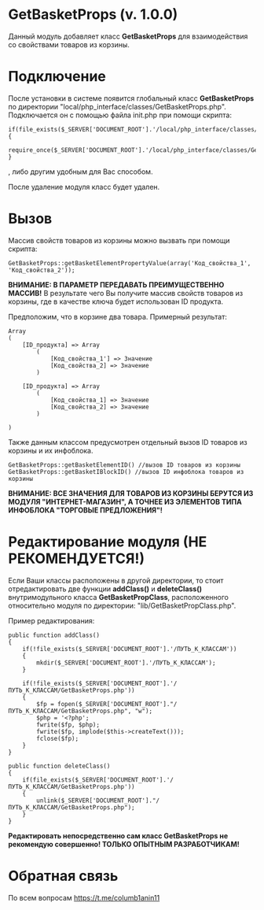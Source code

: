 # GetBasketProps (v. 1.0.0)
Данный модуль добавляет класс **GetBasketProps** для взаимодействия со свойствами товаров из корзины.

# Подключение
После установки в системе появится глобальный класс **GetBasketProps** по директории "local/php_interface/classes/GetBasketProps.php".
Подключается он с помощью файла init.php при помощи скрипта:

    if(file_exists($_SERVER['DOCUMENT_ROOT'].'/local/php_interface/classes/GetBasketProps.php'))
    {
        require_once($_SERVER['DOCUMENT_ROOT'].'/local/php_interface/classes/GetBasketProps.php');
    }

, либо другим удобным для Вас способом.

После удаление модуля класс будет удален.

# Вызов
Массив свойств товаров из корзины можно вызвать при помощи скрипта:

    GetBasketProps::getBasketElementPropertyValue(array('Код_свойства_1', 'Код_свойства_2'));

**ВНИМАНИЕ: В ПАРАМЕТР ПЕРЕДАВАТЬ ПРЕИМУЩЕСТВЕННО МАССИВ!**
В результате чего Вы получите массив свойств товаров из корзины, где в качестве ключа будет использован ID продукта.

Предположим, что в корзине два товара. Примерный результат:

    Array
    (
        [ID_продукта] => Array
            (
                [Код_свойства_1'] => Значение
                [Код_свойства_2] => Значение
            )

        [ID_продукта] => Array
            (
                [Код_свойства_1] => Значение
                [Код_свойства_2] => Значение
            )

    )

Также данным классом предусмотрен отдельный вызов ID товаров из корзины и их инфоблока.

    GetBasketProps::getBasketElementID() //вызов ID товаров из корзины
    GetBasketProps::getBasketIBlockID() //вызов ID инфоблока товаров из корзины

**ВНИМАНИЕ: ВСЕ ЗНАЧЕНИЯ ДЛЯ ТОВАРОВ ИЗ КОРЗИНЫ БЕРУТСЯ ИЗ МОДУЛЯ "ИНТЕРНЕТ-МАГАЗИН", А ТОЧНЕЕ ИЗ ЭЛЕМЕНТОВ ТИПА ИНФОБЛОКА "ТОРГОВЫЕ ПРЕДЛОЖЕНИЯ"!**

# Редактирование модуля (НЕ РЕКОМЕНДУЕТСЯ!)
Если Ваши классы расположены в другой директории, то стоит отредактировать две функции __addClass()__ и __deleteClass()__ внутримодульного класса **GetBasketPropClass**, расположенного относительно модуля по директории: "lib/GetBasketPropClass.php".

Пример редактирования:

    public function addClass()
    {
        if(!file_exists($_SERVER['DOCUMENT_ROOT'].'/ПУТЬ_К_КЛАССАМ'))
        {
            mkdir($_SERVER['DOCUMENT_ROOT'].'/ПУТЬ_К_КЛАССАМ');
        }

        if(!file_exists($_SERVER['DOCUMENT_ROOT'].'/ПУТЬ_К_КЛАССАМ/GetBasketProps.php'))
        {
            $fp = fopen($_SERVER['DOCUMENT_ROOT']."/ПУТЬ_К_КЛАССАМ/GetBasketProps.php", "w");
            $php = '<?php';
            fwrite($fp, $php);
            fwrite($fp, implode($this->createText()));
            fclose($fp);
        }
    }

    public function deleteClass()
    {
        if(file_exists($_SERVER['DOCUMENT_ROOT'].'/ПУТЬ_К_КЛАССАМ/GetBasketProps.php'))
        {
            unlink($_SERVER['DOCUMENT_ROOT']."/ПУТЬ_К_КЛАССАМ/GetBasketProps.php");
        }
    }

**Редактировать непосредственно сам класс GetBasketProps не рекомендую совершенно! ТОЛЬКО ОПЫТНЫМ РАЗРАБОТЧИКАМ!**

# Обратная связь
По всем вопросам https://t.me/columb1anin11
